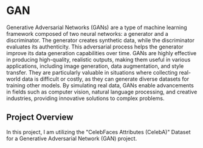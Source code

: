 # GAN
Generative Adversarial Networks (GANs) are a type of machine learning framework composed of two neural networks: a generator and a discriminator. The generator creates synthetic data, while the discriminator evaluates its authenticity. This adversarial process helps the generator improve its data generation capabilities over time. GANs are highly effective in producing high-quality, realistic outputs, making them useful in various applications, including image generation, data augmentation, and style transfer. They are particularly valuable in situations where collecting real-world data is difficult or costly, as they can generate diverse datasets for training other models. By simulating real data, GANs enable advancements in fields such as computer vision, natural language processing, and creative industries, providing innovative solutions to complex problems.

## Project Overview
In this project, I am utilizing the "CelebFaces Attributes (CelebA)" Dataset for a Generative Adversarial Network (GAN) project.
